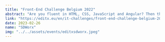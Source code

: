 ```yaml
---
title: "Front-End Challenge Belgium 2022"
abstract: "Are you fluent in HTML, CSS, JavaScript and Angular? Then this challenge is for you! Sign-up for the SD Worx Front-End challenge."
link: "https://editx.eu/en/it-challenges/front-end-challenge-belgium-2022-sd-worx"
date: 2023-02-26
name: "SDWorx"
img: "../../assets/events/editxsdworx.jpeg"
---
```

